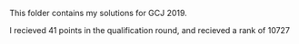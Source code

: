 This folder contains my solutions for GCJ 2019.

I recieved 41 points in the qualification round,
and recieved a rank of 10727


